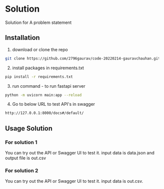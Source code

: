 # Solution

Solution for A problem statement

## Installation

1. download or clone the repo
  ```sh
  git clone https://github.com/2796gaurav/code-20220214-gauravchauhan.git
  ```
2. install packages in requirements.txt
  ```sh
  pip install -r requirements.txt
  ```
3. run command -  to run fastapi server
  ```bash
  python -m uvicorn main:app --reload 
  ```
4. Go to below URL to test API's in swagger
  ```sh
  http://127.0.0.1:8000/docs#/default/
  ```
  
## Usage Solution

### For solution 1
You can try out the API or Swagger UI to test it.
input data is data.json and output file is out.csv

### For solution 2
You can try out the API or Swagger UI to test it.
input data is out.csv.
